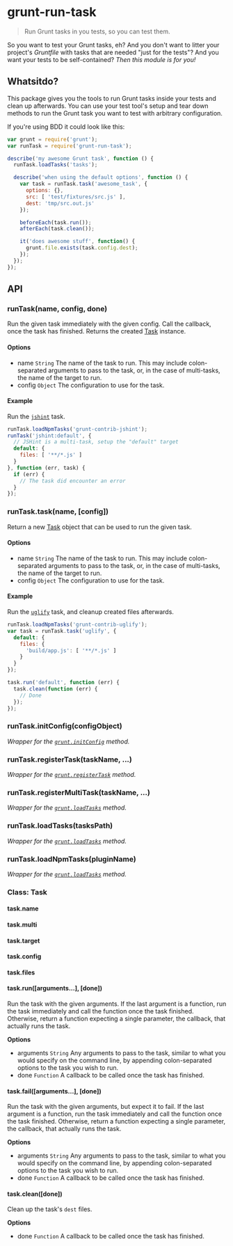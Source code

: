 # grunt-run-task

> Run Grunt tasks in you tests, so you can test them.

So you want to test your Grunt tasks, eh? And you don't want to litter your
project's _Gruntfile_ with tasks that are needed "just for the tests"? And
you want your tests to be self-contained? _Then this module is for you!_

## Whatsitdo?

This package gives you the tools to run Grunt tasks inside your tests and
clean up afterwards. You can use your test tool's setup and tear down methods
to run the Grunt task you want to test with arbitrary configuration.

If you're using BDD it could look like this:

```javascript
var grunt = require('grunt');
var runTask = require('grunt-run-task');

describe('my awesome Grunt task', function () {
  runTask.loadTasks('tasks');

  describe('when using the default options', function () {
    var task = runTask.task('awesome_task', {
      options: {},
      src: [ 'test/fixtures/src.js' ],
      dest: 'tmp/src.out.js'
    });

    beforeEach(task.run());
    afterEach(task.clean());

    it('does awesome stuff', function() {
      grunt.file.exists(task.config.dest);
    });
  });
});
```

## API

### runTask(name, config, done)
Run the given task immediately with the given config. Call the callback,
once the task has finished. Returns the created [Task](#class-task) instance.

#### Options
-  name `String` The name of the task to run. This may include colon-separated
  arguments to pass to the task, or, in the case of multi-tasks, the name of
  the target to run.
- config `Object` The configuration to use for the task.

#### Example
Run the [`jshint`](https://github.com/gruntjs/grunt-contrib-jshint) task.

```js
runTask.loadNpmTasks('grunt-contrib-jshint');
runTask('jshint:default', {
  // JSHint is a multi-task, setup the "default" target
  default: {
    files: [ '**/*.js' ]
  }
}, function (err, task) {
  if (err) {
    // The task did encounter an error
  }
});
```
 
### runTask.task(name, [config])
Return a new [Task](#class-task) object that can be used to run the given task.

#### Options
- name `String` The name of the task to run. This may include colon-separated
  arguments to pass to the task, or, in the case of multi-tasks, the name of
  the target to run.
- config `Object` The configuration to use for the task.

#### Example
Run the [`uglify`](https://github.com/gruntjs/grunt-contrib-uglify) task,
and cleanup created files afterwards.

```js
runTask.loadNpmTasks('grunt-contrib-uglify');
var task = runTask.task('uglify', {
  default: {
    files: {
      'build/app.js': [ '**/*.js' ]
    }
  }
});

task.run('default', function (err) {
  task.clean(function (err) {
    // Done
  });
});
```

### runTask.initConfig(configObject)
_Wrapper for the [`grunt.initConfig`](http://gruntjs.com/api/grunt.config#grunt.config.init) method._

### runTask.registerTask(taskName, ...)
_Wrapper for the [`grunt.registerTask`](http://gruntjs.com/api/grunt.task#grunt.task.registerTask) method._

### runTask.registerMultiTask(taskName, ...)
_Wrapper for the [`grunt.loadTasks`](http://gruntjs.com/api/grunt.task#grunt.task.registerMultiTask) method._

### runTask.loadTasks(tasksPath)
_Wrapper for the [`grunt.loadTasks`](http://gruntjs.com/api/grunt.task#grunt.task.loadtasks) method._

### runTask.loadNpmTasks(pluginName)
_Wrapper for the [`grunt.loadTasks`](http://gruntjs.com/api/grunt.task#grunt.task.loadtasks) method._

### Class: Task

#### task.name
#### task.multi
#### task.target
#### task.config
#### task.files

#### task.run([arguments...], [done])
Run the task with the given arguments. If the last argument is a function,
run the task immediately and call the function once the task finished.
Otherwise, return a function expecting a single parameter, the callback,
that actually runs the task.

**Options**
- arguments `String` Any arguments to pass to the task, similar to what you
  would specify on the command line, by appending colon-separated options to
  the task you wish to run.
- done `Function` A callback to be called once the task has finished.

#### task.fail([arguments...], [done])
Run the task with the given arguments, but expect it to fail. If the last
argument is a function, run the task immediately and call the function once
the task finished.  Otherwise, return a function expecting a single parameter,
the callback, that actually runs the task.

**Options**
- arguments `String` Any arguments to pass to the task, similar to what you
  would specify on the command line, by appending colon-separated options to
  the task you wish to run.
- done `Function` A callback to be called once the task has finished.

#### task.clean([done])
Clean up the task's `dest` files.

**Options**
- done `Function` A callback to be called once the task has finished.
